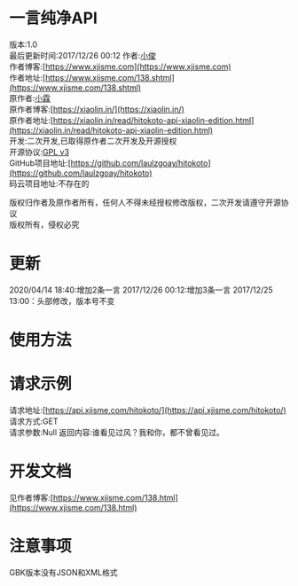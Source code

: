 # 一言纯净API
版本:1.0  
最后更新时间:2017/12/26 00:12
作者:[小俊](https://www.xjisme.com)  
作者博客:[https://www.xjisme.com](https://www.xjisme.com)  
作者地址:[https://www.xjisme.com/138.shtml](https://www.xjisme.com/138.shtml)  
原作者:[小霖](https://xiaolin.in/)  
原作者博客:[https://xiaolin.in/](https://xiaolin.in/)  
原作者地址:[https://xiaolin.in/read/hitokoto-api-xiaolin-edition.html](https://xiaolin.in/read/hitokoto-api-xiaolin-edition.html)  
开发:二次开发,已取得原作者二次开发及开源授权  
开源协议:[GPL v3](https://opensource.org/licenses/GPL-3.0)  
GitHub项目地址:[https://github.com/laulzgoay/hitokoto](https://github.com/laulzgoay/hitokoto)  
码云项目地址:不存在的

版权归作者及原作者所有，任何人不得未经授权修改版权，二次开发请遵守开源协议  
版权所有，侵权必究  
# 更新  
2020/04/14 18:40:增加2条一言
2017/12/26 00:12:增加3条一言
2017/12/25 13:00：头部修改，版本号不变  
# 使用方法
<p id="laulzgoay_hitokoto"></p>
<script type="text/javascript" src="https://api.xjisme.com/hitokoto/?code=js&id=test"></script>

# 请求示例
请求地址:[https://api.xjisme.com/hitokoto/](https://api.xjisme.com/hitokoto/)  
请求方式:GET  
请求参数:Null
返回内容:谁看见过风？我和你，都不曾看见过。  
# 开发文档  
见作者博客:[https://www.xjisme.com/138.html](https://www.xjisme.com/138.html)  
# 注意事项
GBK版本没有JSON和XML格式  

